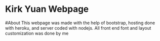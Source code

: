# Kirk Yuan Webpage

#About
This webpage was made with the help of bootstrap, hosting done with heroku, and server coded with nodejs.
All front end font and layout customization was done by me
